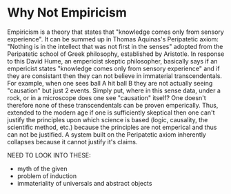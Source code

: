 # Why Not Empiricism

Empiricism is a theory that states that "knowledge comes only from sensory experience".  It can be summed up in Thomas Aquinas's Peripatetic axiom: "Nothing is in the intellect that was not first in the senses" adopted from the Peripatetic school of Greek philosophy, established by Aristotle.  In response to this David Hume, an empericist skeptic philosopher, basically says if an empericist states "knowledge comes only from sensory experience" and if they are consistant then they can not believe in immaterial transcendentals.  For example, when one sees ball A hit ball B they are not actually seeing "causation" but just 2 events.  Simply put, where in this sense data, under a rock, or in a microscope does one see "causation" itself?  One doesn't therefore none of these transcendentals can be proven emperically.  Thus, extended to the modern age if one is sufficiently skeptical then one can't justify the principles upon which science is based (logic, causality, the scientific method, etc.) because the principles are not emperical and thus can not be justified.  A system built on the Peripatetic axiom inherently collapses because it cannot justify it's claims.

NEED TO LOOK INTO THESE:

- myth of the given
- problem of induction
- immateriality of universals and abstract objects